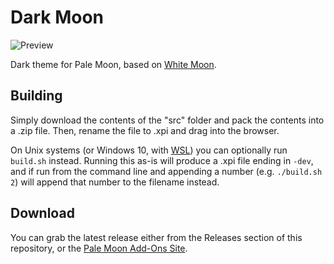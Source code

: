 # Dark Moon
![Preview](https://i.imgur.com/38XTZLf.png)

Dark theme for Pale Moon, based on [White Moon](https://github.com/Lootyhoof/whitemoon).

## Building
Simply download the contents of the "src" folder and pack the contents into a .zip file. Then, rename the file to .xpi and drag into the browser.

On Unix systems (or Windows 10, with [WSL](https://docs.microsoft.com/en-us/windows/wsl/about)) you can optionally run `build.sh` instead. Running this as-is will produce a .xpi file ending in `-dev`, and if run from the command line and appending a number (e.g. `./build.sh 2`) will append that number to the filename instead.

## Download
You can grab the latest release either from the Releases section of this repository, or the [Pale Moon Add-Ons Site](https://addons.palemoon.org/themes/complete/darkmoon/).
